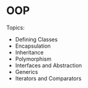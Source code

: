 # OOP
Topics: 
* Defining Classes    
* Encapsulation    
* Inheritance  
* Polymorphism  
* Interfaces and Abstraction  
* Generics  
* Iterators and Comparators
